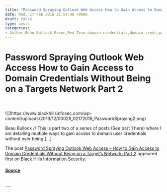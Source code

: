 ```yaml
---
title: "Password Spraying Outlook Web Access How to Gain Access to Domain Credentials Without Being on a Targets Network Part 2"
date: Wed, 17 Feb 2016 21:54:48 +0000
draft: false
type: posts
categories: 
- Author,Beau Bullock,Recon,Red Team,domain credentials,domain creds,password spraying,passwords
---
```

# Password Spraying Outlook Web Access How to Gain Access to Domain Credentials Without Being on a Targets Network Part 2

<br/>

<br/>
![](https://www.blackhillsinfosec.com/wp-content/uploads/2019/12/00029_02172016_PasswordSpraying2.png)

Beau Bullock // This is part two of a series of posts (See part 1 here) where I am detailing multiple ways to gain access to domain user credentials without ever being \[…\]

The post [Password Spraying Outlook Web Access – How to Gain Access to Domain Credentials Without Being on a Target’s Network: Part 2](https://www.blackhillsinfosec.com/password-spraying-outlook-web-access-how-to-gain-access-to-domain-credentials-without-being-on-a-targets-network-part-2/) appeared first on [Black Hills Information Security](https://www.blackhillsinfosec.com).

#### [Source](https://www.blackhillsinfosec.com/password-spraying-outlook-web-access-how-to-gain-access-to-domain-credentials-without-being-on-a-targets-network-part-2/)

<br/>
---
